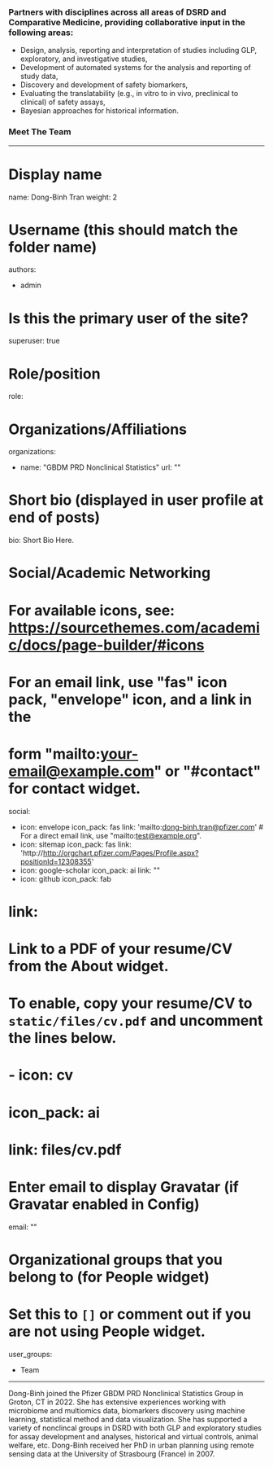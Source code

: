 ### Partners with disciplines across all areas of DSRD and Comparative Medicine, providing collaborative input in the following areas:

* Design, analysis, reporting and interpretation of studies including GLP, exploratory, and investigative studies,
* Development of automated systems for the analysis and reporting of study data,
* Discovery and development of safety biomarkers,
* Evaluating the translatability (e.g., in vitro to in vivo, preclinical to clinical) of safety assays,
* Bayesian approaches for historical information. 

### Meet The Team
---
# Display name
name: Dong-Binh Tran
weight: 2

# Username (this should match the folder name)
authors:
- admin

# Is this the primary user of the site?
superuser: true

# Role/position
role:

# Organizations/Affiliations
organizations:
- name: "GBDM PRD Nonclinical Statistics"
  url: ""

# Short bio (displayed in user profile at end of posts)
bio: Short Bio Here.


# Social/Academic Networking
# For available icons, see: https://sourcethemes.com/academic/docs/page-builder/#icons
#   For an email link, use "fas" icon pack, "envelope" icon, and a link in the
#   form "mailto:your-email@example.com" or "#contact" for contact widget.
social:
- icon: envelope
  icon_pack: fas
  link: 'mailto:dong-binh.tran@pfizer.com'  # For a direct email link, use "mailto:test@example.org".
- icon: sitemap
  icon_pack: fas
  link: 'http://http://orgchart.pfizer.com/Pages/Profile.aspx?positionId=12308355'
- icon: google-scholar
  icon_pack: ai
  link: ""
- icon: github
  icon_pack: fab
 # link: 
# Link to a PDF of your resume/CV from the About widget.
# To enable, copy your resume/CV to `static/files/cv.pdf` and uncomment the lines below.
# - icon: cv
#   icon_pack: ai
#   link: files/cv.pdf

# Enter email to display Gravatar (if Gravatar enabled in Config)
email: ""

# Organizational groups that you belong to (for People widget)
#   Set this to `[]` or comment out if you are not using People widget.
user_groups:
- Team
---

Dong-Binh joined the Pfizer GBDM PRD Nonclinical Statistics Group in Groton, CT in 2022. She has extensive experiences working with microbiome and multiomics data, biomarkers discovery using machine learning, statistical method and data visualization. She has supported a variety of nonclincal groups in DSRD with both GLP and exploratory studies for assay development and analyses, historical and virtual controls, animal welfare, etc. Dong-Binh received her PhD in urban planning using remote sensing data at the University of Strasbourg (France) in 2007.


